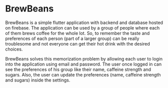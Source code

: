 # BrewBeans

BrewBeans is a simple flutter application with backend and database hosted on firebase. The application can be used by a group of people where each of them brews coffee for the whole lot. So, to remember the taste and preferences of each person (part of a larger group) can be really troublesome and not everyone can get their hot drink with the desired choices.

BrewBeans solves this memorization problem by allowing each user to login into the application using email and password. The user once logged in can see the preferences of his group like their name, caffeine strength and sugars. Also, the user can update the preferences (name, caffeine strength and sugars) inside the settings.

